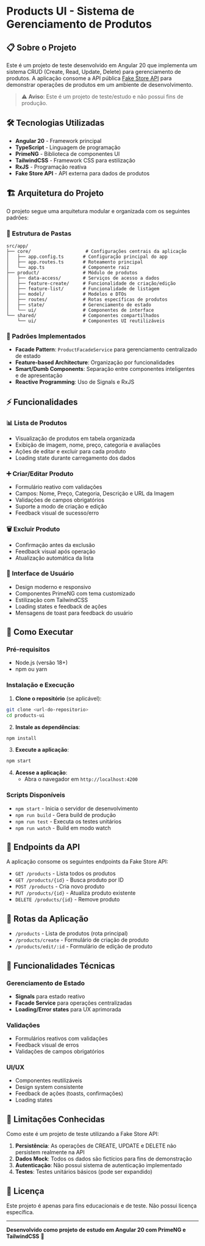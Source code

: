 # Products UI - Sistema de Gerenciamento de Produtos

## 📋 Sobre o Projeto

Este é um projeto de teste desenvolvido em Angular 20 que implementa um sistema CRUD (Create, Read, Update, Delete) para gerenciamento de produtos. A aplicação consome a API pública [Fake Store API](https://fakestoreapi.com) para demonstrar operações de produtos em um ambiente de desenvolvimento.

> ⚠️ **Aviso**: Este é um projeto de teste/estudo e não possui fins de produção.

## 🛠️ Tecnologias Utilizadas

- **Angular 20** - Framework principal
- **TypeScript** - Linguagem de programação
- **PrimeNG** - Biblioteca de componentes UI
- **TailwindCSS** - Framework CSS para estilização
- **RxJS** - Programação reativa
- **Fake Store API** - API externa para dados de produtos

## 🏗️ Arquitetura do Projeto

O projeto segue uma arquitetura modular e organizada com os seguintes padrões:

### 📁 Estrutura de Pastas

```
src/app/
├── core/                    # Configurações centrais da aplicação
│   ├── app.config.ts       # Configuração principal do app
│   ├── app.routes.ts       # Roteamento principal
│   └── app.ts              # Componente raiz
├── product/                # Módulo de produtos
│   ├── data-access/        # Serviços de acesso a dados
│   ├── feature-create/     # Funcionalidade de criação/edição
│   ├── feature-list/       # Funcionalidade de listagem
│   ├── model/              # Modelos e DTOs
│   ├── routes/             # Rotas específicas de produtos
│   ├── state/              # Gerenciamento de estado
│   └── ui/                 # Componentes de interface
└── shared/                 # Componentes compartilhados
    └── ui/                 # Componentes UI reutilizáveis
```

### 🔧 Padrões Implementados

- **Facade Pattern**: `ProductFacadeService` para gerenciamento centralizado de estado
- **Feature-based Architecture**: Organização por funcionalidades
- **Smart/Dumb Components**: Separação entre componentes inteligentes e de apresentação
- **Reactive Programming**: Uso de Signals e RxJS

## ⚡ Funcionalidades

### 📊 Lista de Produtos
- Visualização de produtos em tabela organizada
- Exibição de imagem, nome, preço, categoria e avaliações
- Ações de editar e excluir para cada produto
- Loading state durante carregamento dos dados

### ➕ Criar/Editar Produto
- Formulário reativo com validações
- Campos: Nome, Preço, Categoria, Descrição e URL da Imagem
- Validações de campos obrigatórios
- Suporte a modo de criação e edição
- Feedback visual de sucesso/erro

### 🗑️ Excluir Produto
- Confirmação antes da exclusão
- Feedback visual após operação
- Atualização automática da lista

### 🎨 Interface de Usuário
- Design moderno e responsivo
- Componentes PrimeNG com tema customizado
- Estilização com TailwindCSS
- Loading states e feedback de ações
- Mensagens de toast para feedback do usuário

## 🚀 Como Executar

### Pré-requisitos
- Node.js (versão 18+)
- npm ou yarn

### Instalação e Execução

1. **Clone o repositório** (se aplicável):
```bash
git clone <url-do-repositorio>
cd products-ui
```

2. **Instale as dependências**:
```bash
npm install
```

3. **Execute a aplicação**:
```bash
npm start
```

4. **Acesse a aplicação**:
   - Abra o navegador em `http://localhost:4200`

### Scripts Disponíveis

- `npm start` - Inicia o servidor de desenvolvimento
- `npm run build` - Gera build de produção
- `npm run test` - Executa os testes unitários
- `npm run watch` - Build em modo watch

## 🔗 Endpoints da API

A aplicação consome os seguintes endpoints da Fake Store API:

- `GET /products` - Lista todos os produtos
- `GET /products/{id}` - Busca produto por ID
- `POST /products` - Cria novo produto
- `PUT /products/{id}` - Atualiza produto existente
- `DELETE /products/{id}` - Remove produto

## 📱 Rotas da Aplicação

- `/products` - Lista de produtos (rota principal)
- `/products/create` - Formulário de criação de produto
- `/products/edit/:id` - Formulário de edição de produto

## 🧪 Funcionalidades Técnicas

### Gerenciamento de Estado
- **Signals** para estado reativo
- **Facade Service** para operações centralizadas
- **Loading/Error states** para UX aprimorada

### Validações
- Formulários reativos com validações
- Feedback visual de erros
- Validações de campos obrigatórios

### UI/UX
- Componentes reutilizáveis
- Design system consistente
- Feedback de ações (toasts, confirmações)
- Loading states

## 🚧 Limitações Conhecidas

Como este é um projeto de teste utilizando a Fake Store API:

1. **Persistência**: As operações de CREATE, UPDATE e DELETE não persistem realmente na API
2. **Dados Mock**: Todos os dados são fictícios para fins de demonstração
3. **Autenticação**: Não possui sistema de autenticação implementado
4. **Testes**: Testes unitários básicos (pode ser expandido)

## 📄 Licença

Este projeto é apenas para fins educacionais e de teste. Não possui licença específica.

---

**Desenvolvido como projeto de estudo em Angular 20 com PrimeNG e TailwindCSS** 🚀